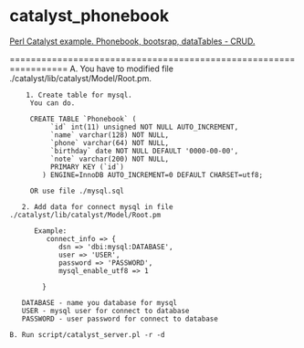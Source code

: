 catalyst_phonebook
==================

<a href="http://lweb.pl.ua/catalyst"> Perl Catalyst example.  Phonebook, bootsrap, dataTables - CRUD.</a>

=================================================================
A. You have to modified file ./catalyst/lib/catalyst/Model/Root.pm.<br>
 
        1. Create table for mysql. 
         You can do.
         
         CREATE TABLE `Phonebook` (
			  `id` int(11) unsigned NOT NULL AUTO_INCREMENT,
			  `name` varchar(128) NOT NULL,
			  `phone` varchar(64) NOT NULL,
			  `birthday` date NOT NULL DEFAULT '0000-00-00',
			  `note` varchar(200) NOT NULL,
			  PRIMARY KEY (`id`)
			) ENGINE=InnoDB AUTO_INCREMENT=0 DEFAULT CHARSET=utf8;
			
		 OR use file ./mysql.sql	
				   
       2. Add data for connect mysql in file ./catalyst/lib/catalyst/Model/Root.pm
       
          Example:
             connect_info => {
				dsn => 'dbi:mysql:DATABASE',
				user => 'USER',
				password => 'PASSWORD',
				mysql_enable_utf8 => 1
        
			}
       
       DATABASE - name you database for mysql
       USER - mysql user for connect to database
       PASSWORD - user password for connect to database

    B. Run script/catalyst_server.pl -r -d
